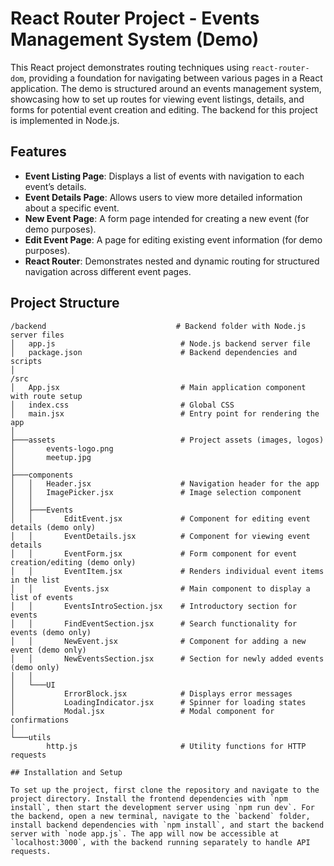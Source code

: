# React Router Project - Events Management System (Demo)

This React project demonstrates routing techniques using `react-router-dom`, providing a foundation for navigating between various pages in a React application. The demo is structured around an events management system, showcasing how to set up routes for viewing event listings, details, and forms for potential event creation and editing. The backend for this project is implemented in Node.js.

## Features

- **Event Listing Page**: Displays a list of events with navigation to each event’s details.
- **Event Details Page**: Allows users to view more detailed information about a specific event.
- **New Event Page**: A form page intended for creating a new event (for demo purposes).
- **Edit Event Page**: A page for editing existing event information (for demo purposes).
- **React Router**: Demonstrates nested and dynamic routing for structured navigation across different event pages.

## Project Structure

```plaintext
/backend                             # Backend folder with Node.js server files
│   app.js                            # Node.js backend server file
│   package.json                      # Backend dependencies and scripts
│
/src
│   App.jsx                           # Main application component with route setup
│   index.css                         # Global CSS
│   main.jsx                          # Entry point for rendering the app
│
├───assets                            # Project assets (images, logos)
│       events-logo.png
│       meetup.jpg
│
├───components
│   │   Header.jsx                    # Navigation header for the app
│   │   ImagePicker.jsx               # Image selection component
│   │
│   ├───Events
│   │       EditEvent.jsx             # Component for editing event details (demo only)
│   │       EventDetails.jsx          # Component for viewing event details
│   │       EventForm.jsx             # Form component for event creation/editing (demo only)
│   │       EventItem.jsx             # Renders individual event items in the list
│   │       Events.jsx                # Main component to display a list of events
│   │       EventsIntroSection.jsx    # Introductory section for events
│   │       FindEventSection.jsx      # Search functionality for events (demo only)
│   │       NewEvent.jsx              # Component for adding a new event (demo only)
│   │       NewEventsSection.jsx      # Section for newly added events (demo only)
│   │
│   └───UI
│           ErrorBlock.jsx            # Displays error messages
│           LoadingIndicator.jsx      # Spinner for loading states
│           Modal.jsx                 # Modal component for confirmations
│
└───utils
        http.js                       # Utility functions for HTTP requests

## Installation and Setup

To set up the project, first clone the repository and navigate to the project directory. Install the frontend dependencies with `npm install`, then start the development server using `npm run dev`. For the backend, open a new terminal, navigate to the `backend` folder, install backend dependencies with `npm install`, and start the backend server with `node app.js`. The app will now be accessible at `localhost:3000`, with the backend running separately to handle API requests.

